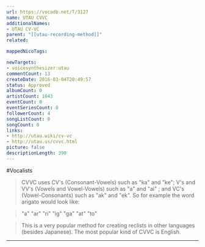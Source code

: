 ```yaml
---
url: https://vocadb.net/T/3127
name: UTAU CVVC
additionalNames: 
- UTAU CV-VC
parent: "[[utau-recording-method]]"
related:

mappedNicoTags:

newTargets:
- voicesynthesizer:utau
commentCount: 13
createDate: 2016-03-04T20:49:57
status: Approved
albumCount: 0
artistCount: 1043
eventCount: 0
eventSeriesCount: 0
followerCount: 4
songListCount: 0
songCount: 0
links: 
- http://utau.wiki/cv-vc
- http://utau.us/cvvc.html
picture: false
descriptionLength: 390
---
```


#Vocalists

>CVVC uses CV's (Consonant-Vowels) such as "ka" and "ke"; V's and VV's (Vowels and Vowel-Vowels) such as "a" and "ai" ; and VC's (Vowel-Consonants) such as "ak" and "ek". So for example the word arigato would look like:

>"a" "ar" "ri" "ig" "ga" "at" "to"

>This is a very popular method for creating reclists in other languages (besides Japanese). The most popular kind of CVVC is English.

---

